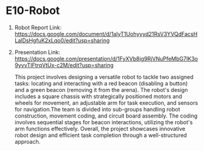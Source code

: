 # E10-Robot
1) Robot Report Link: https://docs.google.com/document/d/1alyT1Uohyyyd21RsV3YVQdFacsHLalDsHgfuK2xLqo0/edit?usp=sharing
2) Presentation Link: https://docs.google.com/presentation/d/1FyXVb8jg9RjVNuPfeMbG7lK3o9yvvTIFtrqVtUx-c2M/edit?usp=sharing

   This project involves designing a versatile robot to tackle two assigned tasks: locating and interacting with a red beacon (disabling a button) and a green beacon (removing it from the arena). The robot's design includes a square chassis with strategically positioned motors and wheels for movement, an adjustable arm for task execution, and sensors for navigation.The team is divided into sub-groups handling robot construction, movement coding, and circuit board assembly. The coding involves sequential stages for beacon interactions, utilizing the robot's arm functions effectively. Overall, the project showcases innovative robot design and efficient task completion through a well-structured approach.






